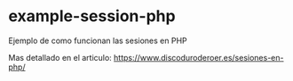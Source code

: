 # example-session-php
Ejemplo de como funcionan las sesiones en PHP

Mas detallado en el articulo: https://www.discoduroderoer.es/sesiones-en-php/
